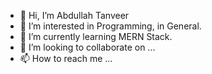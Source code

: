 - 👋 Hi, I’m Abdullah Tanveer
- 👀 I’m interested in Programming, in General.
- 🌱 I’m currently learning MERN Stack.
- 💞️ I’m looking to collaborate on ...
- 📫 How to reach me ...

<!---
charlie0x01/charlie0x01 is a ✨ special ✨ repository because its `README.md` (this file) appears on your GitHub profile.
You can click the Preview link to take a look at your changes.
--->
